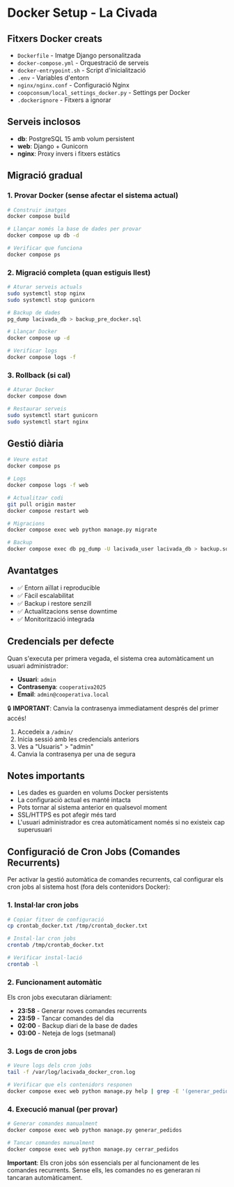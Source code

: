 # Docker Setup - La Civada

## Fitxers Docker creats

- `Dockerfile` - Imatge Django personalitzada
- `docker-compose.yml` - Orquestració de serveis
- `docker-entrypoint.sh` - Script d'inicialització
- `.env` - Variables d'entorn
- `nginx/nginx.conf` - Configuració Nginx
- `coopconsum/local_settings_docker.py` - Settings per Docker
- `.dockerignore` - Fitxers a ignorar

## Serveis inclosos

- **db**: PostgreSQL 15 amb volum persistent
- **web**: Django + Gunicorn
- **nginx**: Proxy invers i fitxers estàtics

## Migració gradual

### 1. Provar Docker (sense afectar el sistema actual)
```bash
# Construir imatges
docker compose build

# Llançar només la base de dades per provar
docker compose up db -d

# Verificar que funciona
docker compose ps
```

### 2. Migració completa (quan estiguis llest)
```bash
# Aturar serveis actuals
sudo systemctl stop nginx
sudo systemctl stop gunicorn

# Backup de dades
pg_dump lacivada_db > backup_pre_docker.sql

# Llançar Docker
docker compose up -d

# Verificar logs
docker compose logs -f
```

### 3. Rollback (si cal)
```bash
# Aturar Docker
docker compose down

# Restaurar serveis
sudo systemctl start gunicorn
sudo systemctl start nginx
```

## Gestió diària

```bash
# Veure estat
docker compose ps

# Logs
docker compose logs -f web

# Actualitzar codi
git pull origin master
docker compose restart web

# Migracions
docker compose exec web python manage.py migrate

# Backup
docker compose exec db pg_dump -U lacivada_user lacivada_db > backup.sql
```

## Avantatges

- ✅ Entorn aïllat i reproducible
- ✅ Fàcil escalabilitat
- ✅ Backup i restore senzill
- ✅ Actualitzacions sense downtime
- ✅ Monitorització integrada

## Credencials per defecte

Quan s'executa per primera vegada, el sistema crea automàticament un usuari administrador:

- **Usuari**: `admin`
- **Contrasenya**: `cooperativa2025`
- **Email**: `admin@cooperativa.local`

🔒 **IMPORTANT**: Canvia la contrasenya immediatament després del primer accés!

1. Accedeix a `/admin/`
2. Inicia sessió amb les credencials anteriors
3. Ves a "Usuaris" > "admin"
4. Canvia la contrasenya per una de segura

## Notes importants

- Les dades es guarden en volums Docker persistents
- La configuració actual es manté intacta
- Pots tornar al sistema anterior en qualsevol moment
- SSL/HTTPS es pot afegir més tard
- L'usuari administrador es crea automàticament només si no existeix cap superusuari

## Configuració de Cron Jobs (Comandes Recurrents)

Per activar la gestió automàtica de comandes recurrents, cal configurar els cron jobs al sistema host (fora dels contenidors Docker):

### 1. Instal·lar cron jobs
```bash
# Copiar fitxer de configuració
cp crontab_docker.txt /tmp/crontab_docker.txt

# Instal·lar cron jobs
crontab /tmp/crontab_docker.txt

# Verificar instal·lació
crontab -l
```

### 2. Funcionament automàtic
Els cron jobs executaran diàriament:

- **23:58** - Generar noves comandes recurrents
- **23:59** - Tancar comandes del dia
- **02:00** - Backup diari de la base de dades
- **03:00** - Neteja de logs (setmanal)

### 3. Logs de cron jobs
```bash
# Veure logs dels cron jobs
tail -f /var/log/lacivada_docker_cron.log

# Verificar que els contenidors responen
docker compose exec web python manage.py help | grep -E '(generar_pedidos|cerrar_pedidos)'
```

### 4. Execució manual (per provar)
```bash
# Generar comandes manualment
docker compose exec web python manage.py generar_pedidos

# Tancar comandes manualment
docker compose exec web python manage.py cerrar_pedidos
```

**Important**: Els cron jobs són essencials per al funcionament de les comandes recurrents. Sense ells, les comandes no es generaran ni tancaran automàticament.
